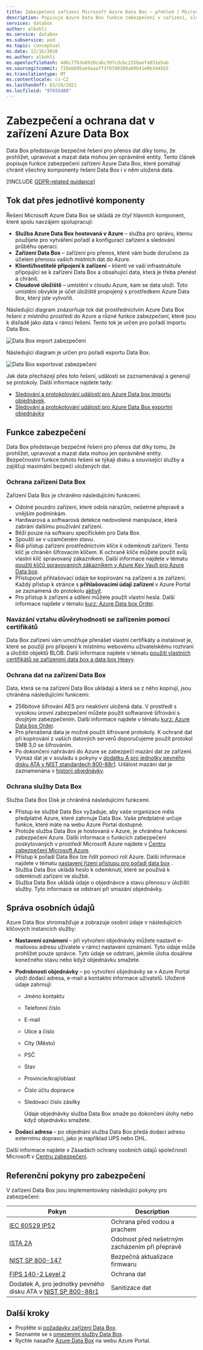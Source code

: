 ```yaml
---
title: Zabezpečení zařízení Microsoft Azure Data Box – přehled | Microsoft Docs
description: Popisuje Azure Data Box funkce zabezpečení v zařízení, službě a datech, která se nachází v Data Box.
services: databox
author: alkohli
ms.service: databox
ms.subservice: pod
ms.topic: conceptual
ms.date: 12/16/2020
ms.author: alkohli
ms.openlocfilehash: 4d6c77b3e8920cabc397cdcbc235baefa031e5ab
ms.sourcegitcommit: f28ebb95ae9aaaff3f87d8388a09b41e0b3445b5
ms.translationtype: MT
ms.contentlocale: cs-CZ
ms.lasthandoff: 03/29/2021
ms.locfileid: "97655488"
---
```

# <a name="azure-data-box-security-and-data-protection"></a>Zabezpečení a ochrana dat v zařízení Azure Data Box

Data Box představuje bezpečné řešení pro přenos dat díky tomu, že prohlížet, upravovat a mazat data mohou jen oprávněné entity. Tento článek popisuje funkce zabezpečení zařízení Azure Data Box, které pomáhají chránit všechny komponenty řešení Data Box i v něm uložená data.

[!INCLUDE [GDPR-related guidance](../../includes/gdpr-intro-sentence.md)]

## <a name="data-flow-through-components"></a>Tok dat přes jednotlivé komponenty

Řešení Microsoft Azure Data Box se skládá ze čtyř hlavních komponent, které spolu navzájem spolupracují:

- **Služba Azure Data Box hostovaná v Azure** – služba pro správu, kterou použijete pro vytváření pořadí a konfiguraci zařízení a sledování průběhu operací.
- **Zařízení Data Box** – zařízení pro přenos, které vám bude doručeno za účelem přenosu vašich místních dat do Azure.
- **Klienti/hostitelé připojení k zařízení** – klienti ve vaší infrastruktuře připojující se k zařízení Data Box a obsahující data, která je třeba přenést a chránit.
- **Cloudové úložiště** – umístění v cloudu Azure, kam se data uloží. Toto umístění obvykle je účet úložiště propojený s prostředkem Azure Data Box, který jste vytvořili.

Následující diagram znázorňuje tok dat prostřednictvím Azure Data Box řešení z místního prostředí do Azure a různé funkce zabezpečení, které jsou k disřadě jako data v rámci řešení. Tento tok je určen pro pořadí importu Data Box.

![Data Box import zabezpečení](media/data-box-security/data-box-security-import.png)

Následující diagram je určen pro pořadí exportu Data Box.

![Data Box exportovat zabezpečení](media/data-box-security/data-box-security-export.png)

Jak data přecházejí přes toto řešení, události se zaznamenávají a generují se protokoly. Další informace najdete tady:

- [Sledování a protokolování událostí pro Azure Data box importu objednávek](data-box-logs.md).
- [Sledování a protokolování událostí pro Azure Data Box exportní objednávky](data-box-export-logs.md)

## <a name="security-features"></a>Funkce zabezpečení

Data Box představuje bezpečné řešení pro přenos dat díky tomu, že prohlížet, upravovat a mazat data mohou jen oprávněné entity. Bezpečnostní funkce tohoto řešení se týkají disku a související služby a zajišťují maximální bezpečí uložených dat.

### <a name="data-box-device-protection"></a>Ochrana zařízení Data Box

Zařízení Data Box je chráněno následujícími funkcemi.

- Odolné pouzdro zařízení, které odolá nárazům, nešetrné přepravě a vnějším podmínkám. 
- Hardwarová a softwarová detekce nedovolené manipulace, která zabrání dalšímu používání zařízení.
- Běží pouze na softwaru specifickém pro Data Box.
- Spouští se v uzamčeném stavu.
- Řídí přístup zařízení prostřednictvím klíče k odemknutí zařízení. Tento klíč je chráněn šifrovacím klíčem. K ochraně klíče můžete použít svůj vlastní klíč spravovaný zákazníkem. Další informace najdete v tématu [použití klíčů spravovaných zákazníkem v Azure Key Vault pro Azure Data box](data-box-customer-managed-encryption-key-portal.md).
- Přístupové přihlašovací údaje ke kopírování na zařízení a ze zařízení. Každý přístup k stránce s **přihlašovacími údaji zařízení** v Azure Portal se zaznamená do protokolu [aktivit](data-box-logs.md#query-activity-logs-during-setup).
- Pro přístup k zařízení a sdílení můžete použít vlastní hesla. Další informace najdete v tématu [kurz: Azure Data box Order](data-box-deploy-ordered.md).

### <a name="establish-trust-with-the-device-via-certificates"></a>Navázání vztahu důvěryhodnosti se zařízením pomocí certifikátů

Data Box zařízení vám umožňuje přenášet vlastní certifikáty a instalovat je, které se použijí pro připojení k místnímu webovému uživatelskému rozhraní a úložišti objektů BLOB. Další informace najdete v tématu [použití vlastních certifikátů se zařízeními data box a data box Heavy](data-box-bring-your-own-certificates.md).

### <a name="data-box-data-protection"></a>Ochrana dat na zařízení Data Box

Data, která se na zařízení Data Box ukládají a která se z něho kopírují, jsou chráněna následujícími funkcemi:

- 256bitové šifrování AES pro neaktivní uložená data. V prostředí s vysokou úrovní zabezpečení můžete použít softwarové šifrování s dvojitým zabezpečením. Další informace najdete v tématu [kurz: Azure Data box Order](data-box-deploy-ordered.md).
- Pro přenášená data je možné použít šifrované protokoly. K ochraně dat při kopírování z vašich datových serverů doporučujeme použít protokol SMB 3,0 se šifrováním.
- Po dokončení nahrávání do Azure se zabezpečí mazání dat ze zařízení. Výmaz dat je v souladu s pokyny v [dodatku A pro jednotky pevného disku ATA v NIST standardech 800-88r1](https://nvlpubs.nist.gov/nistpubs/SpecialPublications/NIST.SP.800-88r1.pdf). Událost mazání dat je zaznamenána v [historii objednávky](data-box-logs.md#download-order-history).

### <a name="data-box-service-protection"></a>Ochrana služby Data Box

Služba Data Box Disk je chráněná následujícími funkcemi.

- Přístup ke službě Data Box vyžaduje, aby vaše organizace měla předplatné Azure, které zahrnuje Data Box. Vaše předplatné určuje funkce, které máte na webu Azure Portal dostupné.
- Protože služba Data Box je hostovaná v Azure, je chráněna funkcemi zabezpečení Azure. Další informace o funkcích zabezpečení poskytovaných v prostředí Microsoft Azure najdete v [Centru zabezpečení Microsoft Azure](https://www.microsoft.com/TrustCenter/Security/default.aspx).
- Přístup k pořadí Data Box lze řídit pomocí rolí Azure. Další informace najdete v tématu [nastavení řízení přístupu pro pořadí data box](data-box-logs.md#set-up-access-control-on-the-order) .
- Služba Data Box ukládá heslo k odemknutí, které se používá k odemknutí zařízení ve službě.
- Služba Data Box ukládá údaje o objednávce a stavu přenosu v úložišti služby. Tyto informace se odstraní při smazání objednávky.

## <a name="managing-personal-data"></a>Správa osobních údajů

Azure Data Box shromažďuje a zobrazuje osobní údaje v následujících klíčových instancích služby:

- **Nastavení oznámení** – při vytvoření objednávky můžete nastavit e-mailovou adresu uživatele v rámci nastavení oznámení. Tyto údaje může prohlížet pouze správce. Tyto údaje se odstraní, jakmile úloha dosáhne konečného stavu nebo když objednávku smažete.

- **Podrobnosti objednávky** – po vytvoření objednávky se v Azure Portal uloží dodací adresa, e-mail a kontaktní informace uživatelů. Uložené údaje zahrnují:

  - Jméno kontaktu
  - Telefonní číslo
  - E-mail
  - Ulice a číslo
  - City (Město)
  - PSČ
  - Stav
  - Provincie/kraj/oblast
  - Číslo účtu dopravce
  - Sledovací číslo zásilky

    Údaje objednávky služba Data Box smaže po dokončení úlohy nebo když objednávku smažete.

- **Dodací adresa** – po objednání služba Data Box předá dodací adresu externímu dopravci, jako je například UPS nebo DHL. 

Další informace najdete v Zásadách ochrany osobních údajů společnosti Microsoft v [Centru zabezpečení](https://www.microsoft.com/trustcenter).


## <a name="security-guidelines-reference"></a>Referenční pokyny pro zabezpečení

V zařízení Data Box jsou implementovány následující pokyny pro zabezpečení:

|Pokyn   |Description   |
|---------|---------|
|[IEC 60529 IP52](https://www.iec.ch/)    | Ochrana před vodou a prachem         |
|[ISTA 2A](https://ista.org/docs/2Aoverview.pdf)     | Odolnost před nešetrným zacházením při přepravě          |
|[NIST SP 800-147](https://nvlpubs.nist.gov/nistpubs/Legacy/SP/nistspecialpublication800-147.pdf)      | Bezpečná aktualizace firmwaru         |
|[FIPS 140-2 Level 2](https://csrc.nist.gov/csrc/media/publications/fips/140/2/final/documents/fips1402.pdf)      | Ochrana dat         |
|Dodatek A, pro jednotky pevného disku ATA v [NIST SP 800-88r1](https://nvlpubs.nist.gov/nistpubs/SpecialPublications/NIST.SP.800-88r1.pdf)      | Sanitizace dat         |

## <a name="next-steps"></a>Další kroky

- Projděte si [požadavky zařízení Data Box](data-box-system-requirements.md).
- Seznamte se s [omezeními služby Data Box](data-box-limits.md).
- Rychle nasaďte [Azure Data Box](data-box-quickstart-portal.md) na webu Azure Portal.
